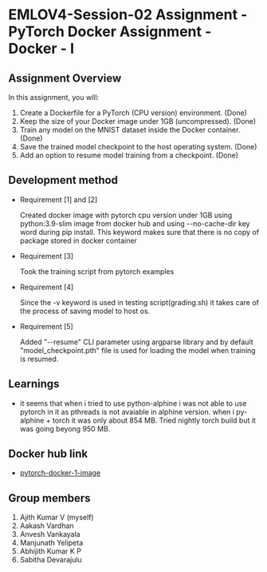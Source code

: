 # EMLOV4-Session-02 Assignment - PyTorch Docker Assignment - Docker - I

## Assignment Overview

In this assignment, you will:

1. Create a Dockerfile for a PyTorch (CPU version) environment. (Done)
2. Keep the size of your Docker image under 1GB (uncompressed). (Done)
3. Train any model on the MNIST dataset inside the Docker container. (Done)
4. Save the trained model checkpoint to the host operating system. (Done)
5. Add an option to resume model training from a checkpoint. (Done)

## Development method

- Requirement [1] and [2]

    Created docker image with pytorch cpu version under 1GB using python:3.9-slim image from docker hub and using --no-cache-dir key word during pip install. This keyword makes sure that there is no copy of package stored in docker container

- Requirement [3]
    
    Took the training script from pytorch examples

- Requirement [4]

    Since the -v keyword is used in testing script(grading.sh) it takes care of the process of saving model to host os.

- Requirement [5]

    Added "--resume" CLI parameter using argparse library and by default "model_checkpoint.pth" file is used for loading the model when training is resumed.

## Learnings

- it seems that when i tried to use python-alphine i was not able to use pytorch in it as pthreads is not avaiable in alphine version. when i py-alphine + torch it was only about 854 MB. Tried nightly torch build but it was going beyong 950 MB.

## Docker hub link
- [pytorch-docker-1-image](https://hub.docker.com/r/ajithvallabai/emlov4-pytorch-docker-1)

## Group members
1. Ajith Kumar V (myself)
2. Aakash Vardhan
3. Anvesh Vankayala
4. Manjunath Yelipeta
5. Abhijith Kumar K P
6. Sabitha Devarajulu

